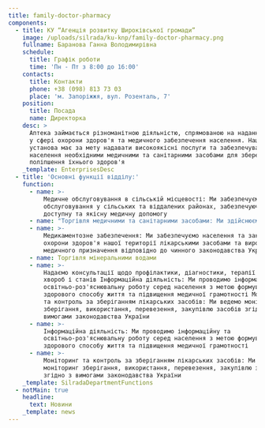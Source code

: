 ```yaml
---
title: family-doctor-pharmacy
components:
  - title: КУ “Агенція розвитку Широківської громади”
    image: /uploads/silrada/ku-knp/family-doctor-pharmacy.png
    fullname: Баранова Ганна Володимирівна
    schedule:
      title: Графік роботи
      time: 'Пн - Пт з 8:00 до 16:00'
    contacts:
      title: Контакти
      phone: +38 (098) 813 73 03
      place: 'м. Запоріжжя, вул. Розенталь, 7'
    position:
      title: Посада
      name: Директорка
    desc: >
      Аптека займається різноманітною діяльністю, спрямованою на надання послуг
      у сфері охорони здоров'я та медичного забезпечення населення. Наша
      установа має за мету надавати високоякісні послуги та забезпечувати
      населення необхідними медичними та санітарними засобами для збереження та
      поліпшення їхнього здоров'я
    _template: EnterprisesDesc
  - title: 'Основні функції відділу:'
    function:
      - name: >-
          Медичне обслуговування в сільській місцевості: Ми забезпечуємо медичне
          обслуговування у сільських та віддалених районах, забезпечуючи
          доступну та якісну медичну допомогу
      - name: "Торгівля медичними та санітарними засобами: Ми здійснюємо\_ роздрібну торгівлю лікарськими засобами, виробами медичного призначення, лікарськими травами, а також предметами особистої гігієни"
      - name: >-
          Медикаментозне забезпечення: Ми забезпечуємо населення та заклад
          охорони здоров'я нашої території лікарськими засобами та виробами
          медичного призначення відповідно до чинного законодавства України
      - name: Торгівля мінеральними водами
      - name: >-
          Надаємо консультації щодо профілактики, діагностики, терапії різних
          хвороб і станів Інформаційна діяльність: Ми проводимо інформаційну та
          освітньо-роз'яснювальну роботу серед населення з метою формування
          здорового способу життя та підвищення медичної грамотності Моніторинг
          та контроль за зберіганням лікарських засобів: Ми ведемо моніторинг
          зберігання, використання, перевезення, закупівлю засобів згідно з
          вимогами законодавства України
      - name: >-
          Інформаційна діяльність: Ми проводимо інформаційну та
          освітньо-роз'яснювальну роботу серед населення з метою формування
          здорового способу життя та підвищення медичної грамотності
      - name: >-
          Моніторинг та контроль за зберіганням лікарських засобів: Ми ведемо
          моніторинг зберігання, використання, перевезення, закупівлю засобів
          згідно з вимогами законодавства України
    _template: SilradaDepartmentFunctions
  - notMain: true
    headline:
      text: Новини
    _template: news
---
```



